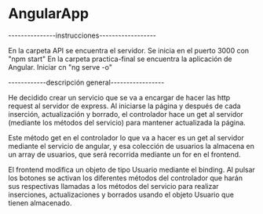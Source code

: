 # AngularApp

---------------instrucciones------------------

En la carpeta API se encuentra el servidor. Se inicia en el puerto 3000 con "npm start"
En la carpeta practica-final se encuentra la aplicación de Angular. Iniciar cn "ng serve -o"

------------descripción general-----------------

He decidido crear un servicio que se va a encargar de hacer las http request al servidor de express.
Al iniciarse la página y después de cada inserción, actualización y borrado, el controlador hace un get al servidor
(mediante los métodos del servicio) para mantener actualizada la página. 

Este método get en el controlador lo que va a hacer es un get al servidor mediante el servicio de angular,
y esa colección de usuarios la almacena en un array de usuarios, que será recorrida mediante un for en el frontend.

El frontend modifica un objeto de tipo Usuario mediante el binding. Al pulsar los botones se activan los diferentes métodos
del controlador que harán sus respectivas llamadas a los métodos del servicio para realizar inserciones, actualizaciones y borrados
usando el objeto Usuario que tienen almacenado. 
